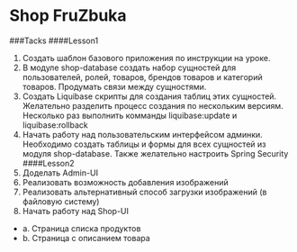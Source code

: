 # Shop FruZbuka
###Tacks
####Lesson1
1. Создать шаблон базового приложения по инструкции на уроке.
2. В модуле shop-database создать набор сущностей для пользователей, ролей, товаров, брендов товаров и категорий товаров. Продумать связи между сущностями.
3. Создать Liquibase скрипты для создания таблиц этих сущностей. Желательно разделить процесс создания по нескольким версиям. Несколько раз выполнить комманды liquibase:update и liquibase:rollback
4. Начать работу над пользовательским интерфейсом админки. Необходимо создать таблицы и формы для всех сущностей из модуля shop-database. Также желательно настроить Spring Security
####Lesson2
1. Доделать Admin-UI
2. Реализовать возможность добавления изображений 
3. Реализовать альтернативный способ загрузки изображений (в файловую систему)
4. Начать работу над Shop-UI
* a. Страница списка продуктов
* b. Страница с описанием товара